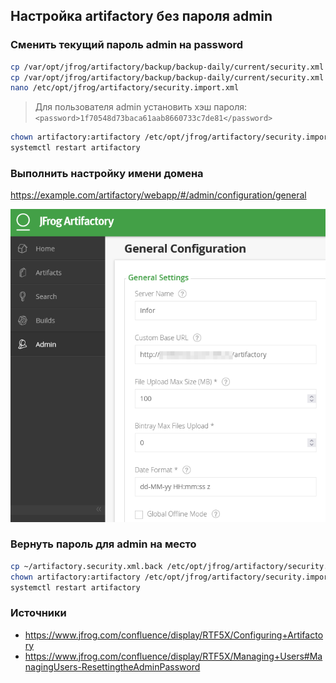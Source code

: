 ## Настройка artifactory без пароля admin
### Сменить текущий пароль admin на password
```bash
cp /var/opt/jfrog/artifactory/backup/backup-daily/current/security.xml /etc/opt/jfrog/artifactory/security.import.xml
cp /var/opt/jfrog/artifactory/backup/backup-daily/current/security.xml ~/artifactory.security.xml.back
nano /etc/opt/jfrog/artifactory/security.import.xml
```
> Для пользователя admin установить хэш пароля:
<code>\<password>1f70548d73baca61aab8660733c7de81\</password> </code>

```bash
chown artifactory:artifactory /etc/opt/jfrog/artifactory/security.import.xml
systemctl restart artifactory
```

### Выполнить настройку имени домена

https://example.com/artifactory/webapp/#/admin/configuration/general

![alt test](https://github.com/Barashkov/barashkov.github.io/raw/main/images/2023-01-12_09-59.png)

### Вернуть пароль для admin на место
```bash
cp ~/artifactory.security.xml.back /etc/opt/jfrog/artifactory/security.import.xml
chown artifactory:artifactory /etc/opt/jfrog/artifactory/security.import.xml
systemctl restart artifactory
```

### Источники
- https://www.jfrog.com/confluence/display/RTF5X/Configuring+Artifactory
- https://www.jfrog.com/confluence/display/RTF5X/Managing+Users#ManagingUsers-ResettingtheAdminPassword
